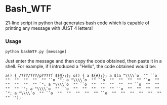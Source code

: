 # Bash_WTF
21-line script in python that generates bash code which is capable of printing any message with JUST 4 letters!

### Usage

```python bashWTF.py [message]```

Just enter the message and then copy the code obtained, then paste it in a shell. For example, if I introduced a "Hello", the code obtained would be:
```
a() { /???/???/p????f ${@};}; o() { a ${#};}; a $(a "\\\\`o  "" ``o  ""  ""  ""  ""  "" ``o `"; a "\\\\`o  "" ``o  ""  ""  ""  "" ``o  ""  ""  ""  ""  "" `"; a "\\\\`o  "" ``o  ""  ""  ""  ""  "" ``o  ""  ""  ""  "" `"; a "\\\\`o  "" ``o  ""  ""  ""  ""  "" ``o  ""  ""  ""  "" `"; a "\\\\`o  "" ``o  ""  ""  ""  ""  "" ``o  ""  ""  ""  ""  ""  ""  "" `"); 
```

